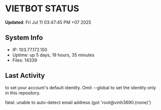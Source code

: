 # VIETBOT STATUS
**Updated**: Fri Jul 11 03:47:45 PM +07 2025

## System Info
- IP: 103.77.172.150
- Uptime: up 5 days, 19 hours, 35 minutes
- Files: 14339

## Last Activity

to set your account's default identity.
Omit --global to set the identity only in this repository.

fatal: unable to auto-detect email address (got 'root@vinh3690.(none)')
